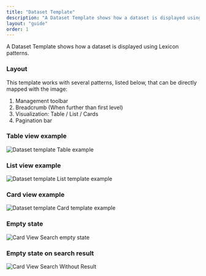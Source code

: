 ```yaml
---
title: "Dataset Template"
description: "A Dataset Template shows how a dataset is displayed using Lexicon patterns."
layout: "guide"
order: 1
---
```


<div class="page-description">A Dataset Template shows how a dataset is displayed using Lexicon patterns.</div>

### Layout
This template works with several patterns, listed below, that can be directly mapped with the image:

1. Management toolbar
2. Breadcrumb (When further than first level)
3. Visualization: Table / List / Cards
4. Pagination bar

### Table view example

![Dataset template Table example](/images/lexicon/DTTableView.jpg)

### List view example

![Dataset template List template example](/images/lexicon/DTListView.jpg)

### Card view example

![Dataset template Card template example](/images/lexicon/DTCardView.jpg)

### Empty state

![Card View Search empty state](/images/lexicon/DTEmptyView.jpg)

### Empty state on search result

![Card View Search Without Result](/images/lexicon/DTEmptySearch.jpg)
